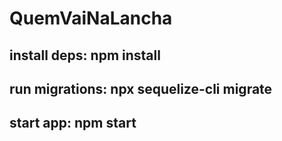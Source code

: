 # QuemVaiNaLancha
## install deps: npm install
## run migrations: npx sequelize-cli migrate
## start app: npm start